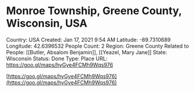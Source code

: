 # Monroe Township, Greene County, Wisconsin, USA

Country: USA
Created: Jan 17, 2021 9:54 AM
Latitude: -89.7310689
Longitude: 42.6396532
People Count: 2
Region: Greene County
Related to People: [[Butler, Absalom Benjamin]], [[Yeazel, Mary Jane]]
State: Wisconsin
Status: Done
Type: Place
URL: https://goo.gl/maps/hyGye4FCMh9Wqs976

[https://goo.gl/maps/hyGye4FCMh9Wqs976](https://goo.gl/maps/hyGye4FCMh9Wqs976)